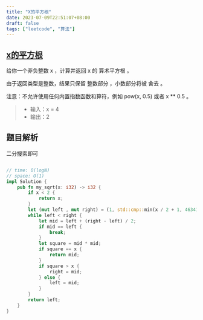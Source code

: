 ```yaml
---
title: "X的平方根"
date: 2023-07-09T22:51:07+08:00
draft: false
tags: ["leetcode", "算法"]
---
```


## [x的平方根](https://leetcode.cn/problems/sqrtx/)

给你一个非负整数 x ，计算并返回 x 的 算术平方根 。

由于返回类型是整数，结果只保留 整数部分 ，小数部分将被 舍去 。

注意：不允许使用任何内置指数函数和算符，例如 pow(x, 0.5) 或者 x ** 0.5 。

>- 输入：x = 4
>- 输出：2

## 题目解析

二分搜索即可
```rust

// time: O(logN)
// space: O(1)
impl Solution {
    pub fn my_sqrt(x: i32) -> i32 {
        if x < 2 {
            return x;
        }
        let (mut left , mut right) = (1, std::cmp::min(x / 2 + 1, 46341));
        while left < right {
            let mid = left + (right - left) / 2;
            if mid == left {
                break;
            }
            let square = mid * mid;
            if square == x {
                return mid;
            }
            if square > x {
                right = mid;
            } else {
                left = mid;
            }
        }
        return left;
    }
}
```

